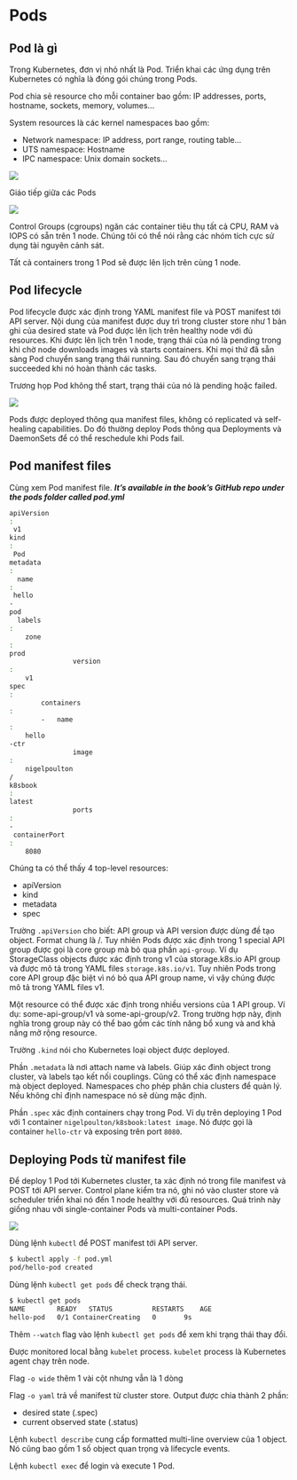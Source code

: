 # Pods
## Pod là gì

Trong Kubernetes, đơn vị nhỏ nhất là Pod. Triển khai các ứng dụng trên Kubernetes có nghĩa là đóng gói chúng trong Pods.

Pod chia sẻ resource cho mỗi container bao gồm: IP addresses, ports, hostname, sockets,	memory,	volumes...

System resources là các kernel namespaces bao gồm:
- Network	namespace:	IP	address,	port	range,	routing	table…
- UTS	namespace:	Hostname
- IPC	namespace:	Unix	domain	sockets…

<img src=https://i.imgur.com/ngmh7k1.png>

Giáo tiếp giữa các Pods

<img src=https://i.imgur.com/kXWJypr.png>

Control	Groups (cgroups) ngăn các container tiêu thụ tất cả CPU, RAM và IOPS có sẵn trên 1 node. Chúng tôi có thể nói rằng các nhóm tích cực sử dụng tài nguyên cảnh sát.

Tất cả containers trong 1 Pod	sẽ được lên lịch trên cùng 1 node.

## Pod lifecycle

Pod lifecycle	được xác định trong YAML manifest	file và POST manifest	tới API	server.	Nội dung của manifest được duy trì trong cluster store như 1 bản ghi của desired state và Pod được lên lịch trên healthy node với đủ resources.	Khi được lên lịch trên 1 node, trạng thái của nó là pending	trong khi chờ node downloads images và starts	containers.	Khi mọi thứ đã sẵn sàng	Pod	chuyển sang trạng thái running. Sau đó chuyển sang trạng thái succeeded khi nó hoàn thành các tasks.

Trương họp Pod không thể start, trạng thái của nó là pending hoặc failed.

<img src=https://i.imgur.com/5zISriI.png>

Pods được deployed thông qua manifest files, không có replicated và self-healing capabilities. Do đó thường deploy Pods thông qua Deployments	và DaemonSets để có thể reschedule khi Pods	fail.

## Pod manifest	files

Cùng xem Pod manifest file. ***It’s	available in the book’s	GitHub repo	under	the	pods folder	called pod.yml***
```sh
apiVersion
:
 v1
kind
:
 Pod
metadata
:
  name
:
 hello
-
pod
  labels
:
    zone
:
prod
				version
:
	v1
spec
:
		containers
:
		-	name
:
	hello
-ctr
				image
:
	nigelpoulton
/
k8sbook
:
latest
				ports
:
-
 containerPort
:
	8080
```
Chúng ta có thể thấy 4 top-level resources:
- apiVersion
- kind
- metadata
- spec

Trường `.apiVersion` cho biết: API group và API	version được dùng đề tạo object. Format chung là <api-group>/<version>.	Tuy nhiên	Pods được xác định trong 1 special API group được gọi là core group mà bỏ qua phần `api-group`. Ví dụ StorageClass objects được xác định trong v1 của storage.k8s.io API group và được mô tả trong YAML files `storage.k8s.io/v1`. Tuy nhiên Pods trong core API group đặc biệt vì nó bỏ qua API group name, vì vậy chúng được mô tả trong YAML files v1.

Một resource có thể được xác định trong nhiều versions của 1 API group. Ví dụ: some-api-group/v1 và some-api-group/v2. Trong trường hợp này, định nghĩa trong group này có thể bao gồm các tính năng bổ xung và and khả năng mở rộng resource. 

Trường `.kind` nói cho Kubernetes loại object được deployed.

Phần `.metadata` là nơi attach name và labels. Giúp xác đinh object trong cluster, và labels tạo kết nối couplings. Cũng có thể xác định namespace mà object deployed. Namespaces cho phép phân chia clusters để quản lý. Nếu không chỉ định namespace nó sẽ dùng mặc định.

Phần `.spec` xác định containers chạy trong Pod. Ví dụ trên deploying 1 Pod với 1 container `nigelpoulton/k8sbook:latest image`. Nó được gọi là container `hello-ctr` và exposing trên port `8080`.

## Deploying Pods từ manifest file

Để deploy 1 Pod	tới Kubernetes cluster, ta xác định nó trong file manifest và POST tới API server. Control plane kiểm tra nó, ghi nó vào cluster store và scheduler triển khai nó đến 1 node healthy với đủ resources. Quá trình này giống nhau với single-container Pods và multi-container Pods.

<img src=https://i.imgur.com/AsddeoF.png>

Dùng lệnh `kubectl` để POST manifest tới API server.
```sh
$ kubectl apply	-f pod.yml
pod/hello-pod created
```
Dùng lệnh `kubectl get pods` để check trạng thái.
```sh
$ kubectl get pods
NAME		READY	STATUS			RESTARTS	AGE
hello-pod	0/1	ContainerCreating	0		9s
```
Thêm `--watch` flag vào lệnh `kubectl get pods` để xem khi trạng thái thay đổi.

Được monitored local bằng `kubelet` process. `kubelet` process là Kubernetes agent chạy trên node.

Flag `-o wide`	thêm 1 vài cột nhưng vẫn là 1 dòng 

Flag `-o yaml` trả về manifest từ cluster store. Output được chia thành 2 phần:
- desired state	(.spec)
- current observed state (.status)

Lệnh `kubectl describe` cung cấp formatted multi-line overview của 1 object. Nó cũng bao gồm 1 số object quan trọng và lifecycle	events.

Lệnh `kubectl exec` để login và execute	1 Pod.
